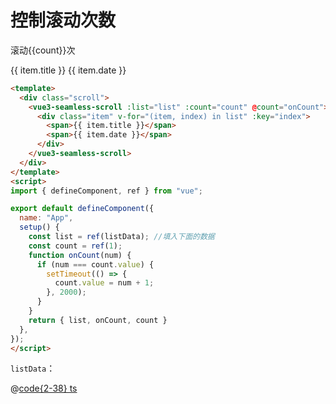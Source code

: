 # 控制滚动次数

滚动{{count}}次

<div class="vue3-seamless-scroll-scroll">
  <ClientOnly>
    <vue3-seamless-scroll :list="list" :count="count" @count="onCount">
      <div class="item" v-for="(item, index) in list" :key="index">
        <span>{{ item.title }}</span>
        <span>{{ item.date }}</span>
      </div>
    </vue3-seamless-scroll>
  </ClientOnly>
</div>

<script>
import { defineComponent, ref } from "vue";
import listData from "@js/vue3-scroll";

export default defineComponent({
  name: "App",
  setup() {
    const list = ref(listData);
    const count = ref(1);
    function onCount(num) {
      if (num === count.value) {
        setTimeout(() => {
          count.value = num + 1;
        }, 2000);
      }
    }
    return { list, onCount, count}
  },
});
</script>

```html
<template>
  <div class="scroll">
    <vue3-seamless-scroll :list="list" :count="count" @count="onCount">
      <div class="item" v-for="(item, index) in list" :key="index">
        <span>{{ item.title }}</span>
        <span>{{ item.date }}</span>
      </div>
    </vue3-seamless-scroll>
  </div>
</template>
<script>
import { defineComponent, ref } from "vue";

export default defineComponent({
  name: "App",
  setup() {
    const list = ref(listData); //填入下面的数据
    const count = ref(1);
    function onCount(num) {
      if (num === count.value) {
        setTimeout(() => {
          count.value = num + 1;
        }, 2000);
      }
    }
    return { list, onCount, count }
  },
});
</script>
```

`listData`：

@[code{2-38} ts](@js/vue3-scroll.ts)
